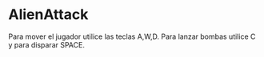 # AlienAttack
Para mover el jugador utilice las teclas A,W,D. Para lanzar bombas utilice C y para disparar SPACE.

